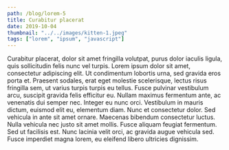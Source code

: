```yaml
---
path: /blog/lorem-5
title: Curabitur placerat
date: 2019-10-04
thumbnail: "../../images/kitten-1.jpeg"
tags: ["lorem", "ipsum", "javascript"]
---
```


Curabitur placerat, dolor sit amet fringilla volutpat, purus dolor iaculis ligula, quis sollicitudin felis nunc vel turpis. Lorem ipsum dolor sit amet, consectetur adipiscing elit. Ut condimentum lobortis urna, sed gravida eros porta et. Praesent sodales, erat eget molestie scelerisque, lectus risus fringilla sem, ut varius turpis turpis eu tellus. Fusce pulvinar vestibulum arcu, suscipit gravida felis efficitur eu. Nullam maximus fermentum ante, ac venenatis dui semper nec. Integer eu nunc orci. Vestibulum in mauris dictum, euismod elit eu, elementum diam. Nunc et consectetur dolor. Sed vehicula in ante sit amet ornare. Maecenas bibendum consectetur luctus. Nulla vehicula nec justo sit amet mollis. Fusce aliquam feugiat fermentum. Sed ut facilisis est. Nunc lacinia velit orci, ac gravida augue vehicula sed. Fusce imperdiet magna lorem, eu eleifend libero ultricies dignissim.
